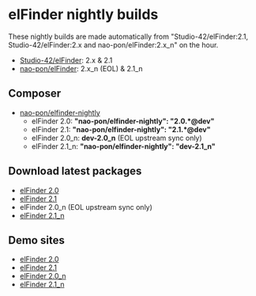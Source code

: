 # elFinder nightly builds

These nightly builds are made automatically from "Studio-42/elFinder:2.1, Studio-42/elFinder:2.x and nao-pon/elFinder:2.x_n" on the hour.

* [Studio-42/elFinder](https://github.com/Studio-42/elFinder): 2.x & 2.1
* [nao-pon/elFinder](https://github.com/nao-pon/elFinder): 2.x_n (EOL) & 2.1_n

## Composer
* [nao-pon/elfinder-nightly](https://packagist.org/packages/nao-pon/elfinder-nightly)
    * elFinder 2.0: **"nao-pon/elfinder-nightly": "2.0.*@dev"**
    * elFinder 2.1: **"nao-pon/elfinder-nightly": "2.1.*@dev"**
    * elFinder 2.0_n: **dev-2.0_n** (EOL upstream sync only)
    * elFinder 2.1_n: **"nao-pon/elfinder-nightly": "dev-2.1_n"**


## Download latest packages

* [elFinder 2.0](http://nao-pon.github.io/elFinder-nightly/latests/elfinder-2.0.zip)
* [elFinder 2.1](http://nao-pon.github.io/elFinder-nightly/latests/elfinder-2.1.zip)
* elFinder 2.0_n (EOL upstream sync only)
* [elFinder 2.1_n](http://nao-pon.github.io/elFinder-nightly/latests/elfinder-2.1_n.zip)

## Demo sites
* [elFinder 2.0](http://hypweb.net/elFinder-nightly/demo/2.0/)
* [elFinder 2.1](http://hypweb.net/elFinder-nightly/demo/2.1/)
* [elFinder 2.0_n](http://hypweb.net/elFinder-nightly/demo/2.0_n/)
* [elFinder 2.1_n](http://hypweb.net/elFinder-nightly/demo/2.1_n/)
